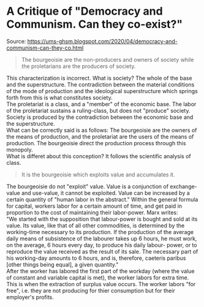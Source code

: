 # A Critique of "Democracy and Communism. Can they co-exist?"
Source: https://ums-ghsm.blogspot.com/2020/04/democracy-and-communism-can-they-co.html

> The bourgeoisie are the non-producers and owners of society while the proletarians are the producers of society.

This characterization is incorrect. What is society? The whole of the base and the superstructure. The contradiction between the material conditions of the mode of production and the ideological superstructure which springs forth from this is what constitutes society.  
The proletariat is a class, and a "member" of the economic base. The labor of the proletariat sustains a ruling-class, but does not "produce" society. Society is produced by the contradiction between the economic base and the superstructure.  
What can be correctly said is as follows: The bourgeoisie are the owners of the means of production, and the proletariat are the users of the means of production. The bourgeoisie direct the production process through this monopoly.  
What is differet about this conception? It follows the scientific analysis of class.

> It is the bourgeoisie which exploits value and accumulates it.

The bourgeoisie do not "exploit" value. Value is a conjunction of exchange-value and use-value, it cannot be exploited. Value can be increased by a certain quantity of "human labor in the abstract." Within the general formula for capital, workers labor for a certain amount of time, and get paid in proportion to the cost of maintaining their labor-power. Marx writes:  
  "We started with the supposition that labour-power is bought and sold at its value. Its value, like that of all other   commodities, is determined by the working-time necessary to its production. If the production of the average daily means of   subsistence of the labourer takes up 6 hours, he must work, on the average, 6 hours every day, to produce his daily labour- power, or to reproduce the value received as the result of its sale. The necessary part of his working-day amounts to 6 hours, and is, therefore, caeteris paribus [other things being equal], a given quantity."  
After the worker has labored the first part of the workday (where the value of constant and variable capital is met), the worker labors for extra time. This is when the extraction of surplus value occurs. The worker labors "for free", i.e. they are not producing for thier consumption but for their employer's profits.
